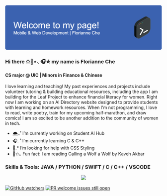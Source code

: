 ### ![Header](./github-header-image.png)
### Hi there ✩🌊⋆⸜ 🎧✮ my name is Florianne Che
#### CS major @ UIC | Minors in Finance & Chinese

I love learning and teaching! My past experiences and projects include volunteer tutoring & building educational resources, including the app I am building for the Leaf Project to enhance financial literacy for women. Right now I am working on an AI Directory website designed to provide students with learning and homework resources. When I'm not programming, I love to read, write poetry, train for my upcoming half-marathon, and draw comics! I am so excited to be another addition to the community of women in tech. 

- 🌨️₊˚  I’m currently working on Student AI Hub 
- 🎧. ˚ I’m currently learning C & C++ 
- 🩵.*  I’m looking for help with CSS Styling 
- 🎐✩｡  Fun fact: I am reading Calling a Wolf a Wolf by Kaveh Akbar

### Skills & Tools: JAVA / PYTHON / SWIFT / C / C++ / VSCODE 

<p align="center">
  <a href="https://skillicons.dev">
    <img src="https://skillicons.dev/icons?i=java,py,swift,c,cpp,vscode" />
  </a>
</p>

[![GitHub watchers](https://img.shields.io/github/watchers/Naereen/StrapDown.js.svg?style=social&label=Watch&maxAge=2592000)](https://GitHub.com/Naereen/StrapDown.js/watchers/)
[![PR welcome issues still open](https://badgen.net/https/pr-welcome-badge.vercel.app/api/badge/fastify/help)](https://github.com/sinchang/pr-welcome-badge)
